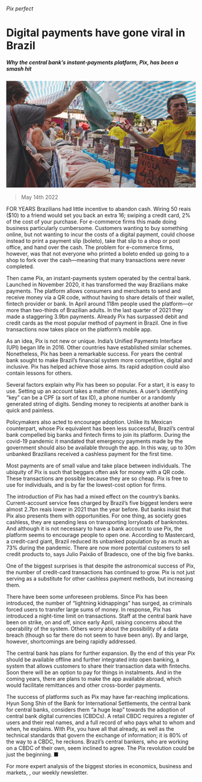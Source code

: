 ###### Pix perfect

# Digital payments have gone viral in Brazil 

##### Why the central bank’s instant-payments platform, Pix, has been a smash hit 

![image](images/20220514_fnp003.jpg) 

> May 14th 2022 

FOR YEARS Brazilians had little incentive to abandon cash. Wiring 50 reais ($10) to a friend would set you back an extra 16; swiping a credit card, 2% of the cost of your purchase. For e-commerce firms this made doing business particularly cumbersome. Customers wanting to buy something online, but not wanting to incur the costs of a digital payment, could choose instead to print a payment slip (boleto), take that slip to a shop or post office, and hand over the cash. The problem for e-commerce firms, however, was that not everyone who printed a boleto ended up going to a shop to fork over the cash—meaning that many transactions were never completed.

Then came Pix, an instant-payments system operated by the central bank. Launched in November 2020, it has transformed the way Brazilians make payments. The platform allows consumers and merchants to send and receive money via a QR code, without having to share details of their wallet, fintech provider or bank. In April around 118m people used the platform—or more than two-thirds of Brazilian adults. In the last quarter of 2021 they made a staggering 3.9bn payments. Already Pix has surpassed debit and credit cards as the most popular method of payment in Brazil. One in five transactions now takes place on the platform’s mobile app.


As an idea, Pix is not new or unique. India’s Unified Payments Interface (UPI) began life in 2016. Other countries have established similar schemes. Nonetheless, Pix has been a remarkable success. For years the central bank sought to make Brazil’s financial system more competitive, digital and inclusive. Pix has helped achieve those aims. Its rapid adoption could also contain lessons for others.

Several factors explain why Pix has been so popular. For a start, it is easy to use. Setting up an account takes a matter of minutes. A user’s identifying “key” can be a CPF (a sort of tax ID), a phone number or a randomly generated string of digits. Sending money to recipients at another bank is quick and painless.

Policymakers also acted to encourage adoption. Unlike its Mexican counterpart, whose Pix equivalent has been less successful, Brazil’s central bank compelled big banks and fintech firms to join its platform. During the covid-19 pandemic it mandated that emergency payments made by the government should also be available through the app. In this way, up to 30m unbanked Brazilians received a cashless payment for the first time.

Most payments are of small value and take place between individuals. The ubiquity of Pix is such that beggars often ask for money with a QR code. These transactions are possible because they are so cheap. Pix is free to use for individuals, and is by far the lowest-cost option for firms.

The introduction of Pix has had a mixed effect on the country’s banks. Current-account service fees charged by Brazil’s five biggest lenders were almost 2.7bn reais lower in 2021 than the year before. But banks insist that Pix also presents them with opportunities. For one thing, as society goes cashless, they are spending less on transporting lorryloads of banknotes. And although it is not necessary to have a bank account to use Pix, the platform seems to encourage people to open one. According to Mastercard, a credit-card giant, Brazil reduced its unbanked population by as much as 73% during the pandemic. There are now more potential customers to sell credit products to, says Julio Paixão of Bradesco, one of the big five banks.

One of the biggest surprises is that despite the astronomical success of Pix, the number of credit-card transactions has continued to grow. Pix is not just serving as a substitute for other cashless payment methods, but increasing them.

There have been some unforeseen problems. Since Pix has been introduced, the number of “lightning kidnappings” has surged, as criminals forced users to transfer large sums of money. In response, Pix has introduced a night-time limit on transactions. Staff at the central bank have been on strike, on and off, since early April, raising concerns about the operability of the system. Others worry about the possibility of a data breach (though so far there do not seem to have been any). By and large, however, shortcomings are being rapidly addressed.

The central bank has plans for further expansion. By the end of this year Pix should be available offline and further integrated into open banking, a system that allows customers to share their transaction data with fintechs. Soon there will be an option to pay for things in instalments. And in the coming years, there are plans to make the app available abroad, which would facilitate remittances and other cross-border payments.

The success of platforms such as Pix may have far-reaching implications. Hyun Song Shin of the Bank for International Settlements, the central bank for central banks, considers them “a huge leap” towards the adoption of central bank digital currencies (CBDCs). A retail CBDC requires a register of users and their real names, and a full record of who pays what to whom and when, he explains. With Pix, you have all that already, as well as the technical standards that govern the exchange of information; it is 80% of the way to a CBDC, he reckons. Brazil’s central bankers, who are working on a CBDC of their own, seem inclined to agree. The Pix revolution could be just the beginning. ■

For more expert analysis of the biggest stories in economics, business and markets, , our weekly newsletter.


